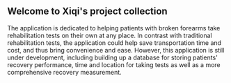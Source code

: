 ## Welcome to Xiqi's project collection

The application is dedicated to helping patients with broken forearms take rehabilitation tests on their own at any place. In contrast with traditional rehabilitation tests, the application could help save transportation time and cost, and thus bring convenience and ease. However, this application is still under development, including building up a database for storing patients' recovery performance, time and location for taking tests as well as a more comprehensive recovery measurement.
